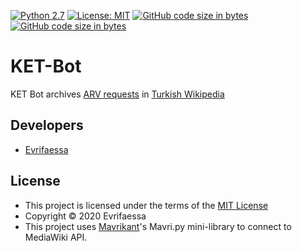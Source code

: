 [![Python 2.7](https://img.shields.io/badge/python-2.7-blue.svg)](https://www.python.org/downloads/release/python-270/) [![License: MIT](https://img.shields.io/badge/License-MIT-yellow.svg)](https://opensource.org/licenses/MIT) [![GitHub code size in bytes](https://img.shields.io/github/languages/code-size/Turkce-Vikipedi-Yazilim-Deposu/KET-Bot?color=green)](https://github.com/Turkce-Vikipedi-Yazilim-Deposu/KET-Bot) [![GitHub code size in bytes](https://img.shields.io/github/issues-raw/Turkce-Vikipedi-Yazilim-Deposu/KET-Bot)](https://github.com/Turkce-Vikipedi-Yazilim-Deposu/KET-Bot/issues)

# KET-Bot
KET Bot archives [ARV requests](https://tr.wikipedia.org/wiki/VP:KET) in [Turkish Wikipedia](https://tr.wikipedia.org/wiki/T%C3%BCrk%C3%A7e%20Vikipedi)

## Developers
* [Evrifaessa](https://tr.wikipedia.org/wiki/User:Evrifaessa)

## License
* This project is licensed under the terms of the [MIT License](https://choosealicense.com/licenses/mit/)
* Copyright © 2020 Evrifaessa
* This project uses [Mavrikant](https://tr.wikipedia.org/wiki/User:Mavrikant)'s Mavri.py mini-library to connect to MediaWiki API.

